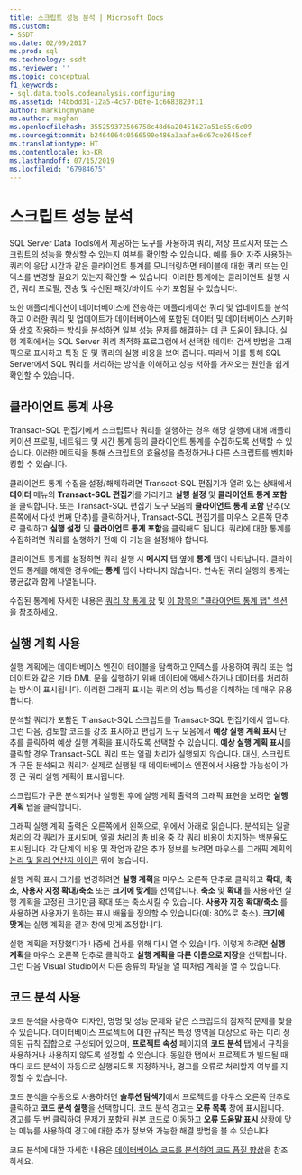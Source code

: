 ```yaml
---
title: 스크립트 성능 분석 | Microsoft Docs
ms.custom:
- SSDT
ms.date: 02/09/2017
ms.prod: sql
ms.technology: ssdt
ms.reviewer: ''
ms.topic: conceptual
f1_keywords:
- sql.data.tools.codeanalysis.configuring
ms.assetid: f4bbdd31-12a5-4c57-b0fe-1c6683820f11
author: markingmyname
ms.author: maghan
ms.openlocfilehash: 355259372566758c48d6a20451627a51e65c6c09
ms.sourcegitcommit: b2464064c0566590e486a3aafae6d67ce2645cef
ms.translationtype: HT
ms.contentlocale: ko-KR
ms.lasthandoff: 07/15/2019
ms.locfileid: "67984675"
---
```

# <a name="analyze-script-performance"></a>스크립트 성능 분석
SQL Server Data Tools에서 제공하는 도구를 사용하여 쿼리, 저장 프로시저 또는 스크립트의 성능을 향상할 수 있는지 여부를 확인할 수 있습니다. 예를 들어 자주 사용하는 쿼리의 응답 시간과 같은 클라이언트 통계를 모니터링하면 테이블에 대한 쿼리 또는 인덱스를 변경할 필요가 있는지 확인할 수 있습니다. 이러한 통계에는 클라이언트 실행 시간, 쿼리 프로필, 전송 및 수신된 패킷/바이트 수가 포함될 수 있습니다.  
  
또한 애플리케이션이 데이터베이스에 전송하는 애플리케이션 쿼리 및 업데이트를 분석하고 이러한 쿼리 및 업데이트가 데이터베이스에 포함된 데이터 및 데이터베이스 스키마와 상호 작용하는 방식을 분석하면 일부 성능 문제를 해결하는 데 큰 도움이 됩니다. 실행 계획에서는 SQL Server 쿼리 최적화 프로그램에서 선택한 데이터 검색 방법을 그래픽으로 표시하고 특정 문 및 쿼리의 실행 비용을 보여 줍니다. 따라서 이를 통해 SQL Server에서 SQL 쿼리를 처리하는 방식을 이해하고 성능 저하를 가져오는 원인을 쉽게 확인할 수 있습니다.  
  
## <a name="using-client-statistics"></a>클라이언트 통계 사용  
Transact\-SQL 편집기에서 스크립트나 쿼리를 실행하는 경우 해당 실행에 대해 애플리케이션 프로필, 네트워크 및 시간 통계 등의 클라이언트 통계를 수집하도록 선택할 수 있습니다. 이러한 메트릭을 통해 스크립트의 효율성을 측정하거나 다른 스크립트를 벤치마킹할 수 있습니다.  
  
클라이언트 통계 수집을 설정/해제하려면 Transact\-SQL 편집기가 열려 있는 상태에서 **데이터** 메뉴의 **Transact\-SQL 편집기**를 가리키고 **실행 설정** 및 **클라이언트 통계 포함**을 클릭합니다. 또는 Transact\-SQL 편집기 도구 모음의 **클라이언트 통계 포함** 단추(오른쪽에서 다섯 번째 단추)를 클릭하거나, Transact\-SQL 편집기를 마우스 오른쪽 단추로 클릭하고 **실행 설정** 및 **클라이언트 통계 포함**을 클릭해도 됩니다. 쿼리에 대한 통계를 수집하려면 쿼리를 실행하기 전에 이 기능을 설정해야 합니다.  
  
클라이언트 통계를 설정하면 쿼리 실행 시 **메시지** 탭 옆에 **통계** 탭이 나타납니다. 클라이언트 통계를 해제한 경우에는 **통계** 탭이 나타나지 않습니다. 연속된 쿼리 실행의 통계는 평균값과 함께 나열됩니다.  
  
수집된 통계에 자세한 내용은 [쿼리 창 통계 창](https://msdn.microsoft.com/library/aa216969(SQL.80).aspx) 및 [이 항목의 "클라이언트 통계 탭" 섹션](https://msdn.microsoft.com/library/aa833205.aspx)을 참조하세요.  
  
## <a name="using-execution-plans"></a>실행 계획 사용  
실행 계획에는 데이터베이스 엔진이 테이블을 탐색하고 인덱스를 사용하여 쿼리 또는 업데이트와 같은 기타 DML 문을 실행하기 위해 데이터에 액세스하거나 데이터를 처리하는 방식이 표시됩니다. 이러한 그래픽 표시는 쿼리의 성능 특성을 이해하는 데 매우 유용합니다.  
  
분석할 쿼리가 포함된 Transact\-SQL 스크립트를 Transact\-SQL 편집기에서 엽니다. 그런 다음, 검토할 코드를 강조 표시하고 편집기 도구 모음에서 **예상 실행 계획 표시** 단추를 클릭하여 예상 실행 계획을 표시하도록 선택할 수 있습니다. **예상 실행 계획 표시**를 클릭할 경우 Transact\-SQL 쿼리 또는 일괄 처리가 실행되지 않습니다. 대신, 스크립트가 구문 분석되고 쿼리가 실제로 실행될 때 데이터베이스 엔진에서 사용할 가능성이 가장 큰 쿼리 실행 계획이 표시됩니다.  
  
스크립트가 구문 분석되거나 실행된 후에 실행 계획 출력의 그래픽 표현을 보려면 **실행 계획** 탭을 클릭합니다.  
  
그래픽 실행 계획 출력은 오른쪽에서 왼쪽으로, 위에서 아래로 읽습니다. 분석되는 일괄 처리의 각 쿼리가 표시되며, 일괄 처리의 총 비용 중 각 쿼리 비용이 차지하는 백분율도 표시됩니다. 각 단계의 비용 및 작업과 같은 추가 정보를 보려면 마우스를 그래픽 계획의 [논리 및 물리 연산자 아이콘](https://msdn.microsoft.com/library/ms175913.aspx) 위에 놓습니다.  
  
실행 계획 표시 크기를 변경하려면 **실행 계획**을 마우스 오른쪽 단추로 클릭하고 **확대**, **축소**, **사용자 지정 확대/축소** 또는 **크기에 맞게**를 선택합니다. **축소** 및 **확대** 를 사용하면 실행 계획을 고정된 크기만큼 확대 또는 축소시킬 수 있습니다. **사용자 지정 확대/축소** 를 사용하면 사용자가 원하는 표시 배율을 정의할 수 있습니다(예: 80%로 축소).  **크기에 맞게**는 실행 계획을 결과 창에 맞게 조정합니다.  
  
실행 계획을 저장했다가 나중에 검사를 위해 다시 열 수 있습니다. 이렇게 하려면 **실행 계획**을 마우스 오른쪽 단추로 클릭하고 **실행 계획을 다른 이름으로 저장**을 선택합니다. 그런 다음 Visual Studio에서 다른 종류의 파일을 열 때처럼 계획을 열 수 있습니다.  
  
## <a name="using-code-analysis"></a>코드 분석 사용  
코드 분석을 사용하여 디자인, 명명 및 성능 문제와 같은 스크립트의 잠재적 문제를 찾을 수 있습니다.  데이터베이스 프로젝트에 대한 규칙은 특정 영역을 대상으로 하는 미리 정의된 규칙 집합으로 구성되어 있으며, **프로젝트 속성** 페이지의 **코드 분석** 탭에서 규칙을 사용하거나 사용하지 않도록 설정할 수 있습니다. 동일한 탭에서 프로젝트가 빌드될 때마다 코드 분석이 자동으로 실행되도록 지정하거나, 경고를 오류로 처리할지 여부를 지정할 수 있습니다.  
  
코드 분석을 수동으로 사용하려면 **솔루션 탐색기**에서 프로젝트를 마우스 오른쪽 단추로 클릭하고 **코드 분석 실행**을 선택합니다. 코드 분석 경고는 **오류 목록** 창에 표시됩니다. 경고를 두 번 클릭하여 문제가 포함된 원본 코드로 이동하고 **오류 도움말 표시** 상황에 맞는 메뉴를 사용하여 경고에 대한 추가 정보와 가능한 해결 방법을 볼 수 있습니다.  
  
코드 분석에 대한 자세한 내용은 [데이터베이스 코드를 분석하여 코드 품질 향상](https://msdn.microsoft.com/library/dd172133.aspx)을 참조하세요.  
  
